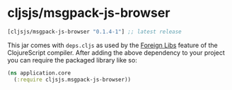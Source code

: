 # cljsjs/msgpack-js-browser

[](dependency)
```clojure
[cljsjs/msgpack-js-browser "0.1.4-1"] ;; latest release
```
[](/dependency)

This jar comes with `deps.cljs` as used by the [Foreign Libs][flibs] feature
of the ClojureScript compiler. After adding the above dependency to your project
you can require the packaged library like so:

```clojure
(ns application.core
  (:require cljsjs.msgpack-js-browser))
```

[flibs]: https://clojurescript.org/reference/packaging-foreign-deps
